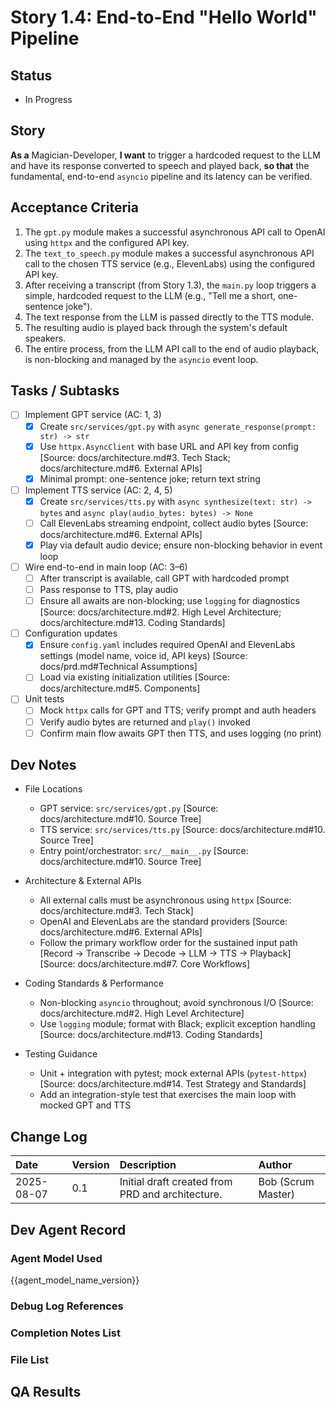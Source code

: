 # Story 1.4: End-to-End "Hello World" Pipeline

## Status
- In Progress

## Story
**As a** Magician-Developer, **I want** to trigger a hardcoded request to the LLM and have its response converted to speech and played back, **so that** the fundamental, end-to-end `asyncio` pipeline and its latency can be verified.

## Acceptance Criteria
1. The `gpt.py` module makes a successful asynchronous API call to OpenAI using `httpx` and the configured API key.
2. The `text_to_speech.py` module makes a successful asynchronous API call to the chosen TTS service (e.g., ElevenLabs) using the configured API key.
3. After receiving a transcript (from Story 1.3), the `main.py` loop triggers a simple, hardcoded request to the LLM (e.g., "Tell me a short, one-sentence joke").
4. The text response from the LLM is passed directly to the TTS module.
5. The resulting audio is played back through the system's default speakers.
6. The entire process, from the LLM API call to the end of audio playback, is non-blocking and managed by the `asyncio` event loop.

## Tasks / Subtasks
- [ ] Implement GPT service (AC: 1, 3)
  - [x] Create `src/services/gpt.py` with `async generate_response(prompt: str) -> str`
  - [x] Use `httpx.AsyncClient` with base URL and API key from config [Source: docs/architecture.md#3. Tech Stack; docs/architecture.md#6. External APIs]
  - [x] Minimal prompt: one-sentence joke; return text string
- [ ] Implement TTS service (AC: 2, 4, 5)
  - [x] Create `src/services/tts.py` with `async synthesize(text: str) -> bytes` and `async play(audio_bytes: bytes) -> None`
  - [ ] Call ElevenLabs streaming endpoint, collect audio bytes [Source: docs/architecture.md#6. External APIs]
  - [x] Play via default audio device; ensure non-blocking behavior in event loop
- [ ] Wire end-to-end in main loop (AC: 3–6)
  - [ ] After transcript is available, call GPT with hardcoded prompt
  - [ ] Pass response to TTS, play audio
  - [ ] Ensure all awaits are non-blocking; use `logging` for diagnostics [Source: docs/architecture.md#2. High Level Architecture; docs/architecture.md#13. Coding Standards]
- [ ] Configuration updates
  - [x] Ensure `config.yaml` includes required OpenAI and ElevenLabs settings (model name, voice id, API keys) [Source: docs/prd.md#Technical Assumptions]
  - [ ] Load via existing initialization utilities [Source: docs/architecture.md#5. Components]
- [ ] Unit tests
  - [ ] Mock `httpx` calls for GPT and TTS; verify prompt and auth headers
  - [ ] Verify audio bytes are returned and `play()` invoked
  - [ ] Confirm main flow awaits GPT then TTS, and uses logging (no print)

## Dev Notes

- File Locations
  - GPT service: `src/services/gpt.py` [Source: docs/architecture.md#10. Source Tree]
  - TTS service: `src/services/tts.py` [Source: docs/architecture.md#10. Source Tree]
  - Entry point/orchestrator: `src/__main__.py` [Source: docs/architecture.md#10. Source Tree]

- Architecture & External APIs
  - All external calls must be asynchronous using `httpx` [Source: docs/architecture.md#3. Tech Stack]
  - OpenAI and ElevenLabs are the standard providers [Source: docs/architecture.md#6. External APIs]
  - Follow the primary workflow order for the sustained input path [Record -> Transcribe -> Decode -> LLM -> TTS -> Playback] [Source: docs/architecture.md#7. Core Workflows]

- Coding Standards & Performance
  - Non-blocking `asyncio` throughout; avoid synchronous I/O [Source: docs/architecture.md#2. High Level Architecture]
  - Use `logging` module; format with Black; explicit exception handling [Source: docs/architecture.md#13. Coding Standards]

- Testing Guidance
  - Unit + integration with pytest; mock external APIs (`pytest-httpx`) [Source: docs/architecture.md#14. Test Strategy and Standards]
  - Add an integration-style test that exercises the main loop with mocked GPT and TTS

## Change Log
| Date | Version | Description | Author |
| :--- | :--- | :--- | :--- |
| 2025-08-07 | 0.1 | Initial draft created from PRD and architecture. | Bob (Scrum Master) |

## Dev Agent Record

### Agent Model Used
{{agent_model_name_version}}

### Debug Log References

### Completion Notes List

### File List

## QA Results
